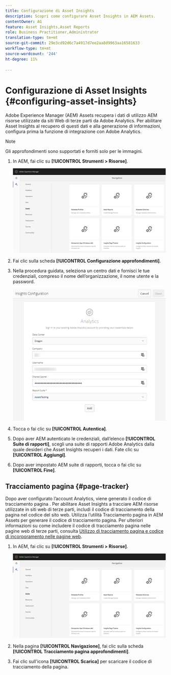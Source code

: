 ```yaml
---
title: Configurazione di Asset Insights
description: Scopri come configurare Asset Insights in AEM Assets.
contentOwner: AG
feature: Asset Insights,Asset Reports
role: Business Practitioner,Administrator
translation-type: tm+mt
source-git-commit: 29e3cd92d6c7a4917d7ee2aa8d9963aa16581633
workflow-type: tm+mt
source-wordcount: '244'
ht-degree: 11%

---
```



# Configurazione di Asset Insights {#configuring-asset-insights}

Adobe Experience Manager (AEM) Assets recupera i dati di utilizzo AEM risorse utilizzate da siti Web di terze parti da Adobe Analytics. Per abilitare Asset Insights al recupero di questi dati e alla generazione di informazioni, configura prima la funzione di integrazione con Adobe Analytics.

>[!NOTE]
>
>Gli approfondimenti sono supportati e forniti solo per le immagini.

1. In AEM, fai clic su **[!UICONTROL Strumenti > Risorse]**.

   ![chlimage_1-210](assets/chlimage_1-210.png)

1. Fai clic sulla scheda **[!UICONTROL Configurazione approfondimenti]**.
1. Nella procedura guidata, seleziona un centro dati e fornisci le tue credenziali, compreso il nome dell’organizzazione, il nome utente e la password.

   ![chlimage_1-211](assets/insights_config2.png)

1. Tocca o fai clic su **[!UICONTROL Autentica]**.
1. Dopo aver AEM autenticato le credenziali, dall’elenco **[!UICONTROL Suite di rapporti]**, scegli una suite di rapporti Adobe Analytics dalla quale desideri che Asset Insights recuperi i dati. Fate clic su **[!UICONTROL Aggiungi]**.
1. Dopo aver impostato AEM suite di rapporti, tocca o fai clic su **[!UICONTROL Fine]**.

## Tracciamento pagina {#page-tracker}

Dopo aver configurato l’account Analytics, viene generato il codice di tracciamento pagina . Per abilitare Asset Insights a tracciare AEM risorse utilizzate in siti web di terze parti, includi il codice di tracciamento della pagina nel codice del sito web. Utilizza l’utilità Tracciamento pagina in AEM Assets per generare il codice di tracciamento pagina. Per ulteriori informazioni su come includere il codice di tracciamento pagina nelle pagine web di terze parti, consulta [Utilizzo di tracciamento pagina e codice di incorporamento nelle pagine web](touch-ui-using-page-tracker.md).

1. In AEM, fai clic su **[!UICONTROL Strumenti > Risorse]**.

   ![chlimage_1-214](assets/chlimage_1-214.png)

1. Nella pagina **[!UICONTROL Navigazione]**, fai clic sulla scheda **[!UICONTROL Tracciamento pagina approfondimenti]**.
1. Fai clic sull&#39;icona **[!UICONTROL Scarica]** per scaricare il codice di tracciamento della pagina.